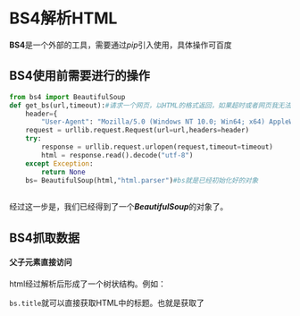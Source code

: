 # BS4解析HTML

**BS4**是一个外部的工具，需要通过*pip*引入使用，具体操作可百度

## BS4使用前需要进行的操作

```python
from bs4 import BeautifulSoup
def get_bs(url,timeout):#请求一个网页，以HTML的格式返回，如果超时或者网页我无法访问，则返回一个None
    header={
        "User-Agent": "Mozilla/5.0 (Windows NT 10.0; Win64; x64) AppleWebKit/537.36 (KHTML, like Gecko) Chrome/107.0.0.0 Safari/537.36 Edg/107.0.1418.35"}
    request = urllib.request.Request(url=url,headers=header)
    try:
        response = urllib.request.urlopen(request,timeout=timeout)
        html = response.read().decode("utf-8")
    except Exception:
        return None
    bs= BeautifulSoup(html,"html.parser")#bs就是已经初始化好的对象
    
```

经过这一步是，我们已经得到了一个***BeautifulSoup***的对象了。

## BS4抓取数据

#### 父子元素直接访问

html经过解析后形成了一个树状结构。例如：

`bs.title`就可以直接获取HTML中的标题。也就是获取了<title>的标签；

`bs.a`可以获取HTML中的第一个<a>的标签；

`bs.javascript`可以获取HTML中的第一个<javascript>的标签。

> 但是要注意，这里获取的标签是包括子标签的，并且注意，这个标签并不是普通的字符串，而是一个对象，也是一个**TAG**类的实例。我们可以通过这个对象访问它的父和子元素
>
> 访问tag对象的父元素：**tag.parent**
>
> 访问tag对象的子元素：**tag.contents**
>
> *PS:子元素不一定只有一个，因此返回值是一个列表，不可以直接使用，可以遍历或者通过下标访问*

如果你试着`print(bs.title)`的话，你可能对看到一下结果：

> C:\\\<title>这是标题<title>

没错，如果直接输出TAG对象的话，Python会把他的标签连同内容一起输出（可能还有子元素）,也就是从开始标签的一直到结束标签的全部输出。那么如果只想要标签里面的数据呢，怎么办？

BS4当然有办法，对于TAG对象来讲，其中的内容也是他的一个属性，那就直接访问咯！

> TAG.string

这便是TAG对象的内容，这里面也不会有子元素。可以***难道这个就是一个stirng数据吗？***我们可以使用`type()`函数来看一看？`print(TAG.string)`让我们看看他到底是什么类型。

> <class ‘bs4.element.NavigableString’>

是的，他并不是一个string类型，仍然是**element中的一个小类**，因此咱们还可以使用`NavigableString.parent`来获取他的父元素，也就是那个***TAG***

## BeautifulSoup4中的类

###  Element

这是所有类的父类

##### 属性

- **name**：标签名称，其实也就是标签是什么类型，例如对于`<title>`标签，他的**name**就是*title*
- **parent**：父元素（树状结构）
- **contents**：子元素（list结构）

### TAG

TAG类是BeautifulSoup包中所有的类，他是在文档被解析后所生成的类

##### 属性

- **string**：元素中的内容，一般也就是我们需要抓取的数据
- **attrs**：元素的属性，因为属性不一定只有一个，因此返回的是个字典（dict），也就是**键值对组**，就相当于*maps<keys,values>*，比如`bs.a.attrs`可以获取他的``href、class`，不过可以才想到，他应该和上面的**stirng**一样，也是一个对象，可以通过`href.parent`访问他的父元素，也就是属性所有者，这便是**树状结构**的体现。

### BeautifulSoup

##### 属性

- **title**：就是document
- 其中包含所有数据，可以直接访问，例如`beautifulsoup.a`,可以拿到第一个a标签。

## 节点获取（条件节点）

### 1. find_all()

查找所有，比通过树状结构访问获得的元素更多

- 通过字符串查找：

  `find_all("a")`找到所有`a`的标签

  还可以使用列表：`find_all(["a","b"])`会将所有a，b标签返回

- 正则表达式查找：

  `find_all(re.compile("a"))`查找所有标签中含有a的元素，比如`head`、`meta`等当然不止这些，如果他的属性里面也含有*a*也会被包含进来，比如`href`之中如果含有a字样，也会包含。

- 自定义查找：传入的不是参数，而是函数，没错，要知道python可是c语言家族的，所以函数做参数也无可厚非，那应该怎么做呢？

  ```python
  def name_is_exist(tag):
      return tag.has_attr("name")
  beautiful.find_all(name_is_exist)
  #这样就会把所有传入并返回true的所有标签放回（list），但是就上面这个算法，还有个更优的方法
  beautiful.find_all(name=True)
  ```

- 进阶正则表达式（*kwargs*）：上面一个正则表达式的查找是一种十分无脑的东西，因为他会无脑的在两个尖括号里面直接查找，没有限制；如果我们想指定哪个属性的值符合正则怎么办？

  ```python
  beautiful.find_all(class_=re.compile("\d"))
  #可以查找所有类名中含数组的标签
  ```

- 限定搜索：

  使用`find_all()`时传参`limit=4`

### 2.css选择器（select）

```python
beautiful.select("div.title")
#返回所有div下的title的标签
beautiful.select(".display")
#返回所有display类的标签
beautiful.select("#username")
#返回所有id为username的标签
beautiful.select("a[class='bri']")
#返回所有class为bri的a标签
beautiful.select("div > a")
#返回所有div下的a标签
beautiful.select("#cs ~ ul")
#返回所有和id为cs的标签同一级的ul标签
#详细语法见css选择器
```

